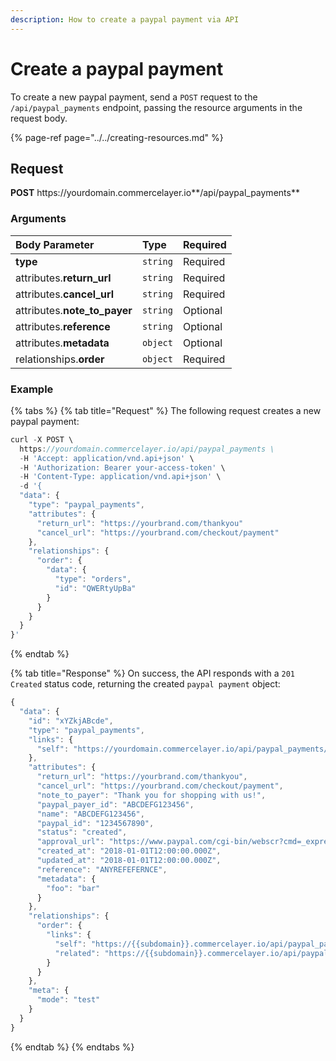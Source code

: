 ```yaml
---
description: How to create a paypal payment via API
---
```


# Create a paypal payment

To create a new paypal payment, send a `POST` request to the `/api/paypal_payments` endpoint, passing the resource arguments in the request body.

{% page-ref page="../../creating-resources.md" %}

## Request

**POST** https://<i></i>yourdomain.commercelayer.io**/api/paypal_payments**

### Arguments

| Body Parameter | Type | Required |
| :--- | :--- | :--- |
| **type** | `string` | Required |
| attributes.**return_url** | `string` | Required |
| attributes.**cancel_url** | `string` | Required |
| attributes.**note_to_payer** | `string` | Optional |
| attributes.**reference** | `string` | Optional |
| attributes.**metadata** | `object` | Optional |
| relationships.**order** | `object` | Required |

### Example

{% tabs %}
{% tab title="Request" %}
The following request creates a new paypal payment:

```javascript
curl -X POST \
  https://yourdomain.commercelayer.io/api/paypal_payments \
  -H 'Accept: application/vnd.api+json' \
  -H 'Authorization: Bearer your-access-token' \
  -H 'Content-Type: application/vnd.api+json' \
  -d '{
  "data": {
    "type": "paypal_payments",
    "attributes": {
      "return_url": "https://yourbrand.com/thankyou"
      "cancel_url": "https://yourbrand.com/checkout/payment"
    },
    "relationships": {
      "order": {
        "data": {
          "type": "orders",
          "id": "QWERtyUpBa"
        }
      }
    }
  }
}'
```
{% endtab %}

{% tab title="Response" %}
On success, the API responds with a `201 Created` status code, returning the created `paypal payment` object:

```javascript
{
  "data": {
    "id": "xYZkjABcde",
    "type": "paypal_payments",
    "links": {
      "self": "https://yourdomain.commercelayer.io/api/paypal_payments/xYZkjABcde"
    },
    "attributes": {
      "return_url": "https://yourbrand.com/thankyou",
      "cancel_url": "https://yourbrand.com/checkout/payment",
      "note_to_payer": "Thank you for shopping with us!",
      "paypal_payer_id": "ABCDEFG123456",
      "name": "ABCDEFG123456",
      "paypal_id": "1234567890",
      "status": "created",
      "approval_url": "https://www.paypal.com/cgi-bin/webscr?cmd=_express-checkout&token=EC-1234567890ABCDEFG",
      "created_at": "2018-01-01T12:00:00.000Z",
      "updated_at": "2018-01-01T12:00:00.000Z",
      "reference": "ANYREFEFERNCE",
      "metadata": {
        "foo": "bar"
      }
    },
    "relationships": {
      "order": {
        "links": {
          "self": "https://{{subdomain}}.commercelayer.io/api/paypal_payments/{{paypal_payment_id}}/relationships/order",
          "related": "https://{{subdomain}}.commercelayer.io/api/paypal_payments/{{paypal_payment_id}}/order"
        }
      }
    },
    "meta": {
      "mode": "test"
    }
  }
}
```
{% endtab %}
{% endtabs %}
